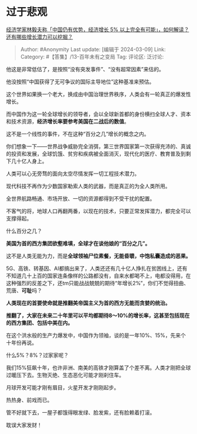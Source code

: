 # 过于悲观
[经济学家林毅夫称「中国仍有优势，经济增长 5% 以上完全有可能」，如何解读？还有哪些增长潜力可以挖掘？](https://www.zhihu.com/question/647553790/answer/3424697137)

> Author: #Anonymity
> Last update: [编辑于 2024-03-09]
> Link:
> Category: #【答集】/13-百年未有之变局 
> Tag: 
> 评论区:
> 泛讨论:

他这是非常低估了，是按照“没有突发事件”、“没有超常因素”来估的。

他没按照“中国获得了无可争议的国际主导地位”这种基准来预估。

这个世界如果换一个老大，换成由中国治理世界秩序，人类会有一轮真正的爆发性增长。

而中国作为这一轮全球增长的领导者，会以全球新首都的身份横扫全球人才、资本和技术资源，**经济增长率要参考美国在二战后的数值**。

这不是一个线性的事件，不在这种“百分之几”增长的概念之内。

你们想象一下——世界战争威胁完全消弭，第三世界国家第一次获得充沛的、真诚的投资和发展，全球饥饿、贫穷和疾病被全面消灭，现代化的医疗、教育普及到剩下几十亿人身上。

人类可以心无旁骛的面向太空尽情发挥一切工程技术潜力。

现代科技不再作为少数国家勒索人类的武器，而是真正的为全人类所用。

全世界航路畅通、市场开放、一切的资源都得到不受干扰的配置。

不客气的将，地球人口再翻两番，以现在的技术，只要正常发挥潜力，都完全可以支撑得起。

什么百分之几？

**美国为首的西方集团欲壑难填，全球才在谈他娘的“百分之几”。**

这不是人类无能为力，而是**全球领袖尸位素餐，无能昏聩，中饱私囊造成的恶果。**

5G、高铁、转基因、AI都搞出来了，人类还还有几十亿人挣扎在贫困线上，还有不知道几十上百的国家连条像样的公路都没有，自来水都喝不上，电都没得用，在这种强烈的反差之下，还tm只能战战兢兢的期待“年增长2%”，你们不觉得扭曲、荒唐、**可耻**吗？

**人类现在的首要使命就是推翻美帝国主义为首的西方无能而贪婪的统治。**

**推翻了，大家在未来二十年里可以平均都期待8～10%的增长率，这甚至包括现在的西方集团、包括中美在内。**

在这个洪水般的生产力爆发中，中国作为领袖，谈的是一年10%、15%，先来个十年份再说。

什么5%？8%？过家家呢？

我们15%狂飙十年，也许非洲、南美的高铁才刚算盖了个差不离。人类才刚把全球过暖压下去。生物灭绝、生态恶化可能才刚刹住车。

月球开发可能才刚有眉目，火星开发才刚刚起步。

热热身、前戏而已。

管不好就下去，一屋子都饿得眼发绿、脸发紫，还有脸赖着打滚。

耽误大家发财！